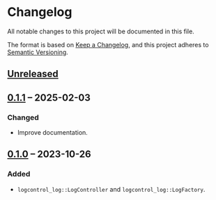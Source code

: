 # Changelog

All notable changes to this project will be documented in this file.

The format is based on [Keep a Changelog](https://keepachangelog.com/en/1.0.0/),
and this project adheres to [Semantic Versioning](https://semver.org/spec/v2.0.0.html).

## [Unreleased]

## [0.1.1] – 2025-02-03

### Changed
- Improve documentation.

## [0.1.0] – 2023-10-26

### Added

- `logcontrol_log::LogController` and `logcontrol_log::LogFactory`.

[Unreleased]: https://github.com/swsnr/logcontrol.rs/compare/logcontrol-log-v0.1.1...HEAD
[0.1.1]: https://github.com/swsnr/logcontrol.rs/compare/logcontrol-log-v0.1.0...logcontrol-log-v0.1.1
[0.1.0]: https://github.com/swsnr/logcontrol.rs/releases/tag/logcontrol-log-v0.1.0
